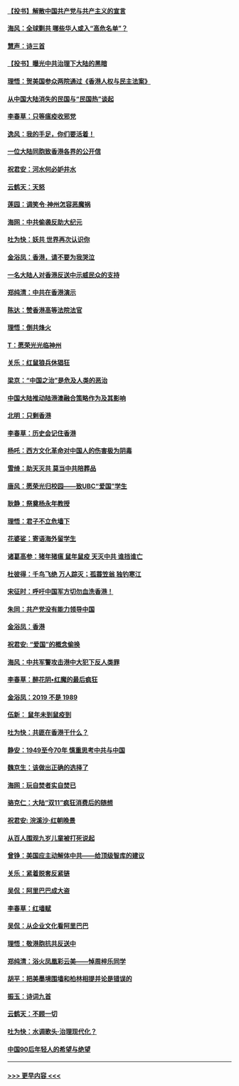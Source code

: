 #### [【投书】解散中国共产党与共产主义的宣言](../pages/nsc993/n11679177.md?t=11251944) 
#### [海风：全球剿共 哪些华人或入“高危名单”？](../pages/nsc993/n11678617.md?t=11251944) 
#### [慧声：诗三首](../pages/nsc993/n11678848.md?t=11251944) 
#### [【投书】曝光中共治理下大陆的黑暗](../pages/nsc993/n11678674.md?t=11251944) 
#### [理悟：贺美国参众两院通过《香港人权与民主法案》](../pages/nsc993/n11678104.md?t=11251944) 
#### [从中国大陆消失的民国与“民国热”谈起](../pages/nsc993/n11678075.md?t=11251944) 
#### [李春草：只等瘟疫收邪党](../pages/nsc993/n11677308.md?t=11251944) 
#### [逸风：我的手足，你们要活着！](../pages/nsc993/n11676352.md?t=11251944) 
#### [一位大陆同胞致香港各界的公开信](../pages/nsc993/n11675761.md?t=11251944) 
#### [祝君安：河水何必妒井水](../pages/nsc993/n11675746.md?t=11251944) 
#### [云鹤天：天怒](../pages/nsc993/n11675718.md?t=11251944) 
#### [莲园：调笑令‧神州怎容恶魔祸](../pages/nsc993/n11675648.md?t=11251944) 
#### [海网：中共偷袭反助大纪元](../pages/nsc993/n11673515.md?t=11251944) 
#### [吐为快：妖共 世界再次认识你](../pages/nsc993/n11673506.md?t=11251944) 
#### [金浴凤：香港，请不要为我哭泣](../pages/nsc993/n11673248.md?t=11251944) 
#### [一名大陆人对香港反送中示威民众的支持](../pages/nsc993/n11672615.md?t=11251944) 
#### [郑纯清：中共在香港演示](../pages/nsc993/n11670539.md?t=11251944) 
#### [陈达：赞香港高等法院法官](../pages/nsc993/n11669542.md?t=11251944) 
#### [理悟：倒共烽火](../pages/nsc993/n11668844.md?t=11251944) 
#### [T：愿荣光光临神州](../pages/nsc993/n11668421.md?t=11251944) 
#### [关乐：红鼠狼兵休猖狂](../pages/nsc993/n11668378.md?t=11251944) 
#### [梁京：“中国之治”是危及人类的恶治](../pages/nsc993/n11668328.md?t=11251944) 
#### [中国大陆推动陆港澳融合策略作为及其影响](../pages/nsc993/n11668157.md?t=11251944) 
#### [北明：只剩香港](../pages/nsc993/n11668002.md?t=11251944) 
#### [李春草：历史会记住香港](../pages/nsc993/n11667927.md?t=11251944) 
#### [杨吒：西方文化革命对中国人的伤害极为阴毒](../pages/nsc993/n11664521.md?t=11251944) 
#### [雪绮：助天灭共 莫当中共陪葬品](../pages/nsc993/n11662650.md?t=11251944) 
#### [唐风：愿荣光归校园——致UBC“爱国”学生](../pages/nsc993/n11662194.md?t=11251944) 
#### [耿静：祭奠杨永年教授](../pages/nsc993/n11662514.md?t=11251944) 
#### [理悟：君子不立危墙下](../pages/nsc993/n11662172.md?t=11251944) 
#### [花婆娑：寄语海外留学生](../pages/nsc993/n11662121.md?t=11251944) 
#### [诸葛高参：猪年猪瘟 鼠年鼠疫 天灭中共 谁挡谁亡](../pages/nsc993/n11661980.md?t=11251944) 
#### [杜彼得：千鸟飞绝 万人踪灭；孤蓑笠翁 独钓寒江](../pages/nsc993/n11661170.md?t=11251944) 
#### [宋征时：呼吁中国军方切勿血洗香港！](../pages/nsc993/n11415318.md?t=11251944) 
#### [朱同：共产党没有能力领导中国](../pages/nsc993/n11660421.md?t=11251944) 
#### [金浴凤：香港](../pages/nsc993/n11660419.md?t=11251944) 
#### [祝君安: “爱国”的概念偷换](../pages/nsc993/n11659706.md?t=11251944) 
#### [海风：中共军警攻击港中大犯下反人类罪](../pages/nsc993/n11659632.md?t=11251944) 
#### [李春草：醉花阴•红魔的最后疯狂](../pages/nsc993/n11659287.md?t=11251944) 
#### [金浴凤：2019 不是 1989](../pages/nsc993/n11657663.md?t=11251944) 
#### [伍新： 鼠年未到鼠疫到](../pages/nsc993/n11655098.md?t=11251944) 
#### [吐为快：共匪在香港干什么？](../pages/nsc993/n11654891.md?t=11251944) 
#### [静安：1949至今70年 慎重思考中共与中国](../pages/nsc993/n11651244.md?t=11251944) 
#### [魏京生：该做出正确的选择了](../pages/nsc993/n11653084.md?t=11251944) 
#### [海网：玩自焚者实自焚已](../pages/nsc993/n11652423.md?t=11251944) 
#### [骆克仁：大陆“双11”疯狂消费后的随想](../pages/nsc993/n11652305.md?t=11251944) 
#### [祝君安: 浣溪沙·红朝晚景](../pages/nsc993/n11652258.md?t=11251944) 
#### [从百人围观九岁儿童被打死说起](../pages/nsc993/n11651030.md?t=11251944) 
#### [曾铮：美国应主动解体中共——给顶级智库的建议](../pages/nsc993/n11649888.md?t=11251944) 
#### [关乐：紧着脱套反紧链](../pages/nsc993/n11649069.md?t=11251944) 
#### [吴侃：阿里巴巴成大盗](../pages/nsc993/n11645523.md?t=11251944) 
#### [李春草：红墙赋](../pages/nsc993/n11646389.md?t=11251944) 
#### [吴侃：从企业文化看阿里巴巴](../pages/nsc993/n11645476.md?t=11251944) 
#### [理悟：敬港胞抗共反送中](../pages/nsc993/n11645466.md?t=11251944) 
#### [郑纯清：浴火凤凰彩云美——悼周梓乐同学](../pages/nsc993/n11645155.md?t=11251944) 
#### [胡平：把美墨境围墙和柏林相提并论是错误的](../pages/nsc993/n11645134.md?t=11251944) 
#### [振玉：诗词九首](../pages/nsc993/n11644081.md?t=11251944) 
#### [云鹤天：不顾一切](../pages/nsc993/n11643508.md?t=11251944) 
#### [吐为快：水调歌头·治理现代化？](../pages/nsc993/n11643485.md?t=11251944) 
#### [中国90后年轻人的希望与绝望](../pages/nsc993/n11642317.md?t=11251944) 

----
#### [ >>> 更早内容 <<< ](../indexes/nsc993-earlier.md)
